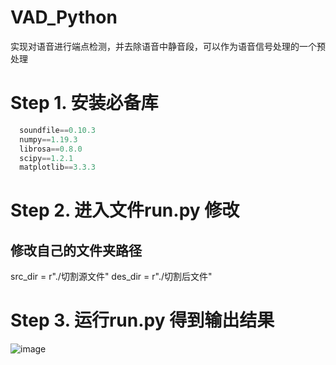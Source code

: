 # VAD_Python
实现对语音进行端点检测，并去除语音中静音段，可以作为语音信号处理的一个预处理

# Step 1. 安装必备库
~~~python
  soundfile==0.10.3
  numpy==1.19.3
  librosa==0.8.0
  scipy==1.2.1
  matplotlib==3.3.3
~~~

# Step 2. 进入文件run.py 修改

  ## 修改自己的文件夹路径
  src_dir = r"./切割源文件"
  des_dir = r"./切割后文件"


# Step 3. 运行run.py 得到输出结果
![image](https://user-images.githubusercontent.com/39001883/126146075-b9cce2f1-b3ea-4ada-ac83-a530b5394a69.png)



